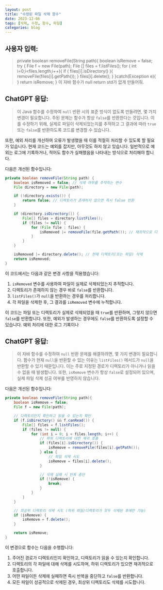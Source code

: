 ```yaml
---
layout: post
title: "수정된 파일 삭제 함수"
date: 2023-12-06
tags: [삭제, 수정, 함수, 파일]
categories: blog
---
```


## 사용자 입력:
> 	private boolean removeFile(String path){
		boolean isRemove = false;
		try {
			File f = new File(path);
			File [] files = f.listFiles();
			for ( int i=0;i<files.length;i++){
				if ( files[i].isDirectory() ){
					removeFile(files[i].getPath());
				}
				files[i].delete();
			}
		}catch(Exception e){
		}
		return isRemove;
	}  이 자바 함수가 null return std가 없게 만들어줘.

## ChatGPT 응답:
> 이 Java 함수를 수정하여 `null` 반환 시의 표준 방식이 없도록 만들려면, 몇 가지 변경이 필요합니다. 주된 문제는 함수가 항상 `false`를 반환한다는 것입니다. 이를 수정하기 위해, 실제로 파일이 삭제되었는지를 추적하고 그 결과에 따라 `true` 또는 `false`를 반환하도록 코드를 변경할 수 있습니다.

또한, 예외 처리를 개선하여 오류가 발생했을 때 이를 적절히 처리할 수 있도록 할 필요가 있습니다. 현재 코드는 예외를 잡지만, 아무것도 하지 않고 있습니다. 일반적으로 예외는 로그에 기록하거나, 적어도 함수가 실패했음을 나타내는 방식으로 처리해야 합니다.

다음은 개선된 함수입니다:

```java
private boolean removeFile(String path) {
    boolean isRemoved = false; // 삭제 여부를 추적하는 변수
    File directory = new File(path);

    if (!directory.exists()) {
        return false; // 디렉토리가 존재하지 않으면 즉시 false 반환
    }

    if (directory.isDirectory()) {
        File[] files = directory.listFiles();
        if (files != null) {
            for (File file : files) {
                isRemoved |= removeFile(file.getPath()); // 재귀적으로 디렉토리 내 파일 삭제
            }
        }
    }

    isRemoved |= directory.delete(); // 현재 디렉토리(또는 파일) 삭제
    return isRemoved;
}
```

이 코드에서는 다음과 같은 변경 사항을 적용했습니다:

1. `isRemoved` 변수를 사용하여 파일이 실제로 삭제되었는지 추적합니다.
2. 디렉토리가 존재하지 않는 경우 바로 `false`를 반환합니다.
3. `listFiles()`가 `null`을 반환하는 경우를 처리합니다.
4. 각 파일을 삭제한 후, 그 결과를 `isRemoved` 변수에 누적합니다.

이 코드는 파일 또는 디렉토리가 실제로 삭제되었을 때 `true`를 반환하며, 그렇지 않으면 `false`를 반환합니다. 또한, 예외가 발생하는 경우에도 `false`를 반환하도록 설정할 수 있습니다. 예외 처리에 대한 로그 기록이나

## ChatGPT 응답:
> 이 자바 함수를 수정하여 `null` 반환 문제를 해결하려면, 몇 가지 변경이 필요합니다. 함수가 현재 `null`을 반환할 수 있는 이유는 `listFiles()` 메서드가 `null`을 반환할 수 있기 때문입니다. 이는 주로 지정된 경로가 디렉토리가 아니거나 읽을 수 없을 때 발생합니다. 또한, `isRemove` 변수가 항상 `false`로 설정되어 있으며, 실제 파일 삭제 성공 여부를 반영하지 않습니다.

다음은 개선된 함수입니다:

```java
private boolean removeFile(String path){
    boolean isRemove = false;
    File f = new File(path);

    // 디렉토리인지 확인하고 읽을 수 있는지 확인
    if (f.isDirectory() && f.canRead()) {
        File[] files = f.listFiles();
        if (files != null) {
            for (int i = 0; i < files.length; i++) {
                // 하위 디렉토리에 대한 재귀 호출
                if (files[i].isDirectory()) {
                    isRemove = removeFile(files[i].getPath());
                } else {
                    // 파일 삭제 시도
                    isRemove = files[i].delete();
                }

                // 삭제 실패 시 반복 중단
                if (!isRemove) {
                    break;
                }
            }
        }
    }

    // 최상위 디렉토리 삭제 시도 (하위 파일/디렉토리가 모두 삭제된 후에만 가능)
    if (isRemove) {
        isRemove = f.delete();
    }

    return isRemove;
}
```

이 변경으로 함수는 다음을 수행합니다:
1. 주어진 경로가 디렉토리인지 확인하고, 디렉토리가 읽을 수 있는지 확인합니다.
2. 디렉토리의 각 파일에 대해 삭제를 시도하며, 하위 디렉토리가 있으면 재귀적으로 호출합니다.
3. 어떤 파일이든 삭제에 실패하면 즉시 반복을 중단하고 `false`를 반환합니다.
4. 모든 파일이 성공적으로 삭제된 경우, 최상위 디렉토리도 삭제를 시도합니다.

